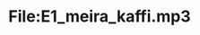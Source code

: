 ---
title: File:E1_meira_kaffi.mp3
recording of: meira kaffi
reading speed: slow
speaker: E
license: CC0
---